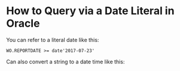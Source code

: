 ﻿# How to Query via a Date Literal in Oracle

You can refer to a literal date like this:

	WO.REPORTDATE >= date'2017-07-23'

Can also convert a string to a date time like this:
